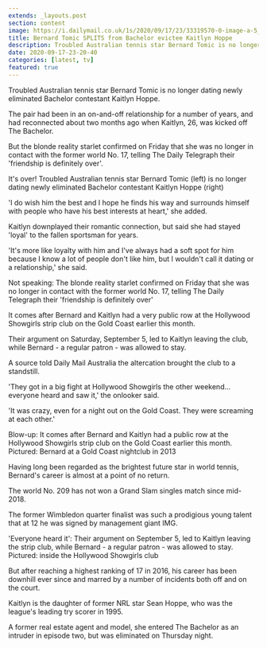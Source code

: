 ```yaml
---
extends: _layouts.post
section: content
image: https://i.dailymail.co.uk/1s/2020/09/17/23/33319570-0-image-a-5_1600380630418.jpg 
title: Bernard Tomic SPLITS from Bachelor evictee Kaitlyn Hoppe 
description: Troubled Australian tennis star Bernard Tomic is no longer dating newly eliminated Bachelor contestant Kaitlyn Hoppe. 
date: 2020-09-17-23-20-40 
categories: [latest, tv] 
featured: true 
--- 
```

Troubled Australian tennis star Bernard Tomic is no longer dating newly eliminated Bachelor contestant Kaitlyn Hoppe.

The pair had been in an on-and-off relationship for a number of years, and had reconnected about two months ago when Kaitlyn, 26, was kicked off The Bachelor.

But the blonde reality starlet confirmed on Friday that she was no longer in contact with the former world No. 17, telling The Daily Telegraph their 'friendship is definitely over'.

It's over! Troubled Australian tennis star Bernard Tomic (left) is no longer dating newly eliminated Bachelor contestant Kaitlyn Hoppe (right)

'I do wish him the best and I hope he finds his way and surrounds himself with people who have his best interests at heart,' she added.

Kaitlyn downplayed their romantic connection, but said she had stayed 'loyal' to the fallen sportsman for years.

'It's more like loyalty with him and I've always had a soft spot for him because I know a lot of people don't like him, but I wouldn't call it dating or a relationship,' she said.

Not speaking: The blonde reality starlet confirmed on Friday that she was no longer in contact with the former world No. 17, telling The Daily Telegraph their 'friendship is definitely over'

It comes after Bernard and Kaitlyn had a very public row at the Hollywood Showgirls strip club on the Gold Coast earlier this month.

Their argument on Saturday, September 5, led to Kaitlyn leaving the club, while Bernard - a regular patron - was allowed to stay.

A source told Daily Mail Australia the altercation brought the club to a standstill.

'They got in a big fight at Hollywood Showgirls the other weekend... everyone heard and saw it,' the onlooker said.

'It was crazy, even for a night out on the Gold Coast. They were screaming at each other.'

Blow-up: It comes after Bernard and Kaitlyn had a public row at the Hollywood Showgirls strip club on the Gold Coast earlier this month. Pictured: Bernard at a Gold Coast nightclub in 2013 

Having long been regarded as the brightest future star in world tennis, Bernard's career is almost at a point of no return.

The world No. 209 has not won a Grand Slam singles match since mid-2018.

The former Wimbledon quarter finalist was such a prodigious young talent that at 12 he was signed by management giant IMG.

'Everyone heard it': Their argument on September 5, led to Kaitlyn leaving the strip club, while Bernard - a regular patron - was allowed to stay. Pictured: inside the Hollywood Showgirls club

But after reaching a highest ranking of 17 in 2016, his career has been downhill ever since and marred by a number of incidents both off and on the court.

Kaitlyn is the daughter of former NRL star Sean Hoppe, who was the league's leading try scorer in 1995.

A former real estate agent and model, she entered The Bachelor as an intruder in episode two, but was eliminated on Thursday night.

